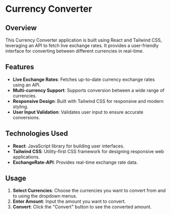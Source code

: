 Currency Converter
==================

Overview
--------

This Currency Converter application is built using React and Tailwind CSS, leveraging an API to fetch live exchange rates. It provides a user-friendly interface for converting between different currencies in real-time.

Features
--------

-   **Live Exchange Rates**: Fetches up-to-date currency exchange rates using an API.
-   **Multi-currency Support**: Supports conversion between a wide range of currencies.
-   **Responsive Design**: Built with Tailwind CSS for responsive and modern styling.
-   **User Input Validation**: Validates user input to ensure accurate conversions.

Technologies Used
-----------------

-   **React**: JavaScript library for building user interfaces.
-   **Tailwind CSS**: Utility-first CSS framework for designing responsive web applications.
-   **ExchangeRate-API**: Provides real-time exchange rate data.

Usage
-----

1.  **Select Currencies**: Choose the currencies you want to convert from and to using the dropdown menus.
2.  **Enter Amount**: Input the amount you want to convert.
3.  **Convert**: Click the "Convert" button to see the converted amount.
